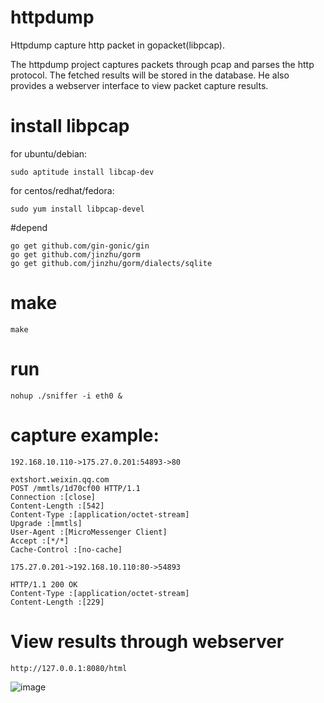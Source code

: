 # httpdump

Httpdump capture http packet in gopacket(libpcap).

The httpdump project captures packets through pcap and parses the http protocol. 
The fetched results will be stored in the database. 
He also provides a webserver interface to view packet capture results.

# install libpcap
for ubuntu/debian:

	sudo aptitude install libcap-dev

for centos/redhat/fedora:

	sudo yum install libpcap-devel


#depend

```
go get github.com/gin-gonic/gin
go get github.com/jinzhu/gorm
go get github.com/jinzhu/gorm/dialects/sqlite
```

# make
```
make
```

# run

```
nohup ./sniffer -i eth0 &
```

# capture example:
```
192.168.10.110->175.27.0.201:54893->80

extshort.weixin.qq.com
POST /mmtls/1d70cf00 HTTP/1.1 
Connection :[close]
Content-Length :[542]
Content-Type :[application/octet-stream]
Upgrade :[mmtls]
User-Agent :[MicroMessenger Client]
Accept :[*/*]
Cache-Control :[no-cache]

175.27.0.201->192.168.10.110:80->54893

HTTP/1.1 200 OK
Content-Type :[application/octet-stream]
Content-Length :[229]

```

# View results through webserver
```
http://127.0.0.1:8080/html
```
![image](http://www.zhanluejia.net.cn/static/uploads/a4711c853304a81c3cb7936eaf92166e.png)

